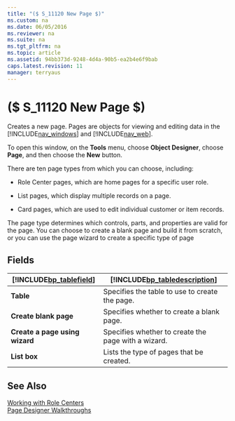 ```yaml
---
title: "($ S_11120 New Page $)"
ms.custom: na
ms.date: 06/05/2016
ms.reviewer: na
ms.suite: na
ms.tgt_pltfrm: na
ms.topic: article
ms.assetid: 94bb373d-9248-4d4a-90b5-ea2b4e6f9bab
caps.latest.revision: 11
manager: terryaus
---
```

# ($ S_11120 New Page $)
Creates a new page. Pages are objects for viewing and editing data in the [!INCLUDE[nav_windows](includes/nav_windows_md.md)] and [!INCLUDE[nav_web](includes/nav_web_md.md)].  
  
 To open this window, on the **Tools** menu, choose **Object Designer**, choose **Page**, and then choose the **New** button.  
  
 There are ten page types from which you can choose, including:  
  
-   Role Center pages, which are home pages for a specific user role.  
  
-   List pages, which display multiple records on a page.  
  
-   Card pages, which are used to edit individual customer or item records.  
  
 The page type determines which controls, parts, and properties are valid for the page. You can choose to create a blank page and build it from scratch, or you can use the page wizard to create a specific type of page  
  
## Fields  
  
|[!INCLUDE[bp_tablefield](includes/bp_tablefield_md.md)]|[!INCLUDE[bp_tabledescription](includes/bp_tabledescription_md.md)]|  
|---------------------------------|---------------------------------------|  
|**Table**|Specifies the table to use to create the page.|  
|**Create blank page**|Specifies whether to create a blank page.|  
|**Create a page using wizard**|Specifies whether to create the page with a wizard.|  
|**List box**|Lists the type of pages that be created.|  
  
## See Also  
 [Working with Role Centers](../Topic/Working%20with%20Role%20Centers.md)   
 [Page Designer Walkthroughs](Page-Designer-Walkthroughs.md)